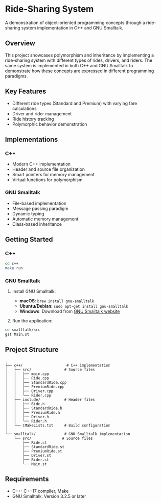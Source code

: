 # Ride-Sharing System

A demonstration of object-oriented programming concepts through a ride-sharing system implementation in C++ and GNU Smalltalk.

## Overview

This project showcases polymorphism and inheritance by implementing a ride-sharing system with different types of rides, drivers, and riders. The same system is implemented in both C++ and GNU Smalltalk to demonstrate how these concepts are expressed in different programming paradigms.

## Key Features

- Different ride types (Standard and Premium) with varying fare calculations
- Driver and rider management
- Ride history tracking
- Polymorphic behavior demonstration

## Implementations

### C++
- Modern C++ implementation
- Header and source file organization
- Smart pointers for memory management
- Virtual functions for polymorphism

### GNU Smalltalk
- File-based implementation
- Message passing paradigm
- Dynamic typing
- Automatic memory management
- Class-based inheritance

## Getting Started

### C++
```bash
cd c++
make run
```

### GNU Smalltalk
1. Install GNU Smalltalk:
   - **macOS**: `brew install gnu-smalltalk`
   - **Ubuntu/Debian**: `sudo apt-get install gnu-smalltalk`
   - **Windows**: Download from [GNU Smalltalk website](https://www.gnu.org/software/smalltalk/)

2. Run the application:
```bash
cd smalltalk/src
gst Main.st
```

## Project Structure
```
.
├── c++/                    # C++ implementation
│   ├── src/               # Source files
│   │   ├── main.cpp
│   │   ├── Ride.cpp
│   │   ├── StandardRide.cpp
│   │   ├── PremiumRide.cpp
│   │   ├── Driver.cpp
│   │   └── Rider.cpp
│   ├── include/           # Header files
│   │   ├── Ride.h
│   │   ├── StandardRide.h
│   │   ├── PremiumRide.h
│   │   ├── Driver.h
│   │   └── Rider.h
│   └── CMakeLists.txt     # Build configuration
│
└── smalltalk/             # GNU Smalltalk implementation
    └── src/              # Source files
        ├── Ride.st
        ├── StandardRide.st
        ├── PremiumRide.st
        ├── Driver.st
        ├── Rider.st
        └── Main.st
```

## Requirements

- C++: C++17 compiler, Make
- GNU Smalltalk: Version 3.2.5 or later
